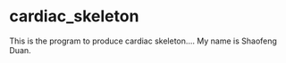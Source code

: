 cardiac_skeleton
================

This is the program to produce cardiac skeleton....
My name is Shaofeng Duan.
